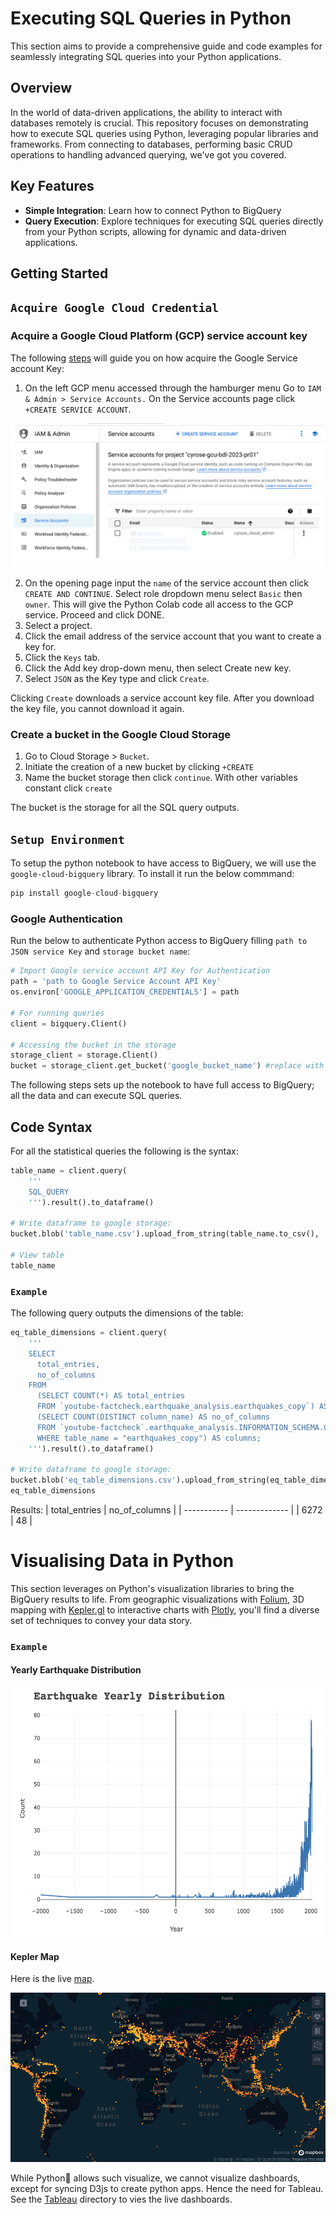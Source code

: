 # Executing SQL Queries in Python

This section aims to provide a comprehensive guide and code examples for seamlessly integrating SQL queries into your Python applications.

## Overview
In the world of data-driven applications, the ability to interact with databases remotely is crucial. This repository focuses on demonstrating how to execute SQL queries using Python, leveraging popular libraries and frameworks. From connecting to databases, performing basic CRUD operations to handling advanced querying, we've got you covered.

## Key Features
- **Simple Integration**: Learn how to connect Python to BigQuery
- **Query Execution**: Explore techniques for executing SQL queries directly from your Python scripts, allowing for dynamic and data-driven applications.

## Getting Started
## `Acquire Google Cloud Credential`
### **Acquire a Google Cloud Platform (GCP) service account key**

The following [steps](https://cloud.google.com/iam/docs/keys-create-delete) will guide you  on how acquire the Google Service account Key:
1. On the left GCP menu accessed through the hamburger menu Go to `IAM & Admin > Service Accounts.` On the Service accounts page click `+CREATE SERVICE ACCOUNT`.

![bigquery runner](../images/service_key.png "bigquery runner installer")

2. On the opening page input the `name` of the service account
then click `CREATE AND CONTINUE`. Select role dropdown menu select `Basic` then `owner`. This will give the Python Colab code all access to the GCP service. Proceed and click DONE.
3. Select a project.
4. Click the email address of the service account that you want to create a key for.
5. Click the `Keys` tab.
6. Click the Add key drop-down menu, then select Create new key.
7. Select `JSON` as the Key type and click `Create`.

Clicking `Create` downloads a service account key file. After you download the key file, you cannot download it again.

### **Create a bucket in the Google Cloud Storage**
1. Go to Cloud Storage > `Bucket`.
2. Initiate the creation of a new bucket by clicking `+CREATE`
3. Name the bucket storage then click `continue`. With other variables constant click `create`

The bucket is the storage for all the SQL query outputs.

## `Setup Environment`
To setup the python notebook to have access to BigQuery, we will use the `google-cloud-bigquery` library. To install it run the below commmand:

```python
pip install google-cloud-bigquery
```

### Google Authentication
Run the below to authenticate Python access to BigQuery filling `path to JSON service Key` and `storage bucket name`:
```python
# Import Google service account API Key for Authentication
path = 'path to Google Service Account API Key'
os.environ['GOOGLE_APPLICATION_CREDENTIALS'] = path

# For running queries
client = bigquery.Client()

# Accessing the bucket in the storage
storage_client = storage.Client()
bucket = storage_client.get_bucket('google_bucket_name') #replace with bucket name
```
The following steps sets up the notebook to have full access to BigQuery; all the data and can execute SQL queries.

## Code Syntax
For all the statistical queries the following is the syntax:
```python
table_name = client.query(
    '''
    SQL_QUERY
    ''').result().to_dataframe()

# Write dataframe to google storage:
bucket.blob('table_name.csv').upload_from_string(table_name.to_csv(), 'text/csv')

# View table
table_name
```
### `Example`
The following query outputs the dimensions of the table:
```python
eq_table_dimensions = client.query(
    '''
    SELECT
      total_entries,
      no_of_columns
    FROM
      (SELECT COUNT(*) AS total_entries
      FROM `youtube-factcheck.earthquake_analysis.earthquakes_copy`) AS entries,
      (SELECT COUNT(DISTINCT column_name) AS no_of_columns
      FROM `youtube-factcheck`.earthquake_analysis.INFORMATION_SCHEMA.COLUMNS
      WHERE table_name = "earthquakes_copy") AS columns;
    ''').result().to_dataframe()

# Write dataframe to google storage:
bucket.blob('eq_table_dimensions.csv').upload_from_string(eq_table_dimensions.to_csv(), 'text/csv')
eq_table_dimensions
```

Results:
| total_entries	| no_of_columns |
| -----------	| ------------- |
|	6272	    |    48         |

# Visualising Data in Python
This section leverages on  Python's visualization libraries to bring the BigQuery results to life. From geographic visualizations with [Folium](https://pypi.org/project/folium/), 3D mapping with [Kepler.gl](https://kepler.gl/) to interactive charts with [Plotly](https://plotly.com/), you'll find a diverse set of techniques to convey your data story.

### `Example`
#### Yearly Earthquake Distribution
<p align="right">
  <img src="../images/earthquake_ditg.png" alt="Yearly Earthquake Distribution" width="500" height="400">
</p>

#### Kepler Map
Here is the live [map](http://127.0.0.1:5500/Python/Map%20Visuals/eq_world_dist.kgl.html).

<p align="center">
  <img src="../images/earthquake_dist.png" alt="Yearly Earthquake Distribution Map" >
</p>


While Python🐍 allows such visualize, we cannot visualize dashboards, except for syncing D3js to create python apps. Hence the need for Tableau. See the [Tableau](https://github.com/gmusebe/BigData_Landscape/tree/main/Tableau) directory to vies the live dashboards.